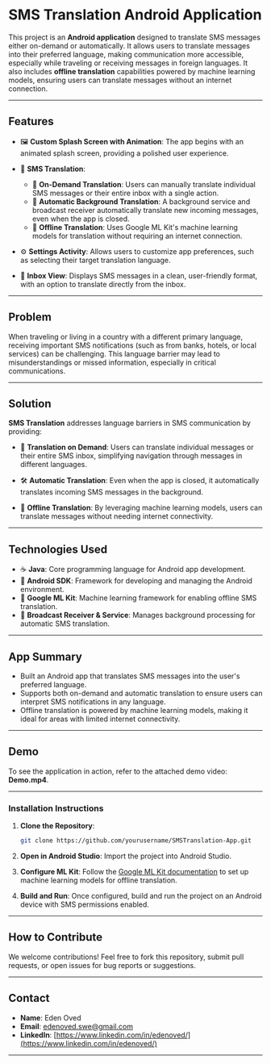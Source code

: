 
# **SMS Translation Android Application**

This project is an **Android application** designed to translate SMS messages either on-demand or automatically. It allows users to translate messages into their preferred language, making communication more accessible, especially while traveling or receiving messages in foreign languages. It also includes **offline translation** capabilities powered by machine learning models, ensuring users can translate messages without an internet connection.

---

## **Features**

- 🖼️ **Custom Splash Screen with Animation**: The app begins with an animated splash screen, providing a polished user experience.
  
- 📲 **SMS Translation**:
  - 🔄 **On-Demand Translation**: Users can manually translate individual SMS messages or their entire inbox with a single action.
  - 🔧 **Automatic Background Translation**: A background service and broadcast receiver automatically translate new incoming messages, even when the app is closed.
  - 📶 **Offline Translation**: Uses Google ML Kit's machine learning models for translation without requiring an internet connection.

- ⚙️ **Settings Activity**: Allows users to customize app preferences, such as selecting their target translation language.

- 📩 **Inbox View**: Displays SMS messages in a clean, user-friendly format, with an option to translate directly from the inbox.

---

## **Problem**

When traveling or living in a country with a different primary language, receiving important SMS notifications (such as from banks, hotels, or local services) can be challenging. This language barrier may lead to misunderstandings or missed information, especially in critical communications.

---

## **Solution**

**SMS Translation** addresses language barriers in SMS communication by providing:

- 🔄 **Translation on Demand**: Users can translate individual messages or their entire SMS inbox, simplifying navigation through messages in different languages.
  
- 🛠️ **Automatic Translation**: Even when the app is closed, it automatically translates incoming SMS messages in the background.

- 📶 **Offline Translation**: By leveraging machine learning models, users can translate messages without needing internet connectivity.

---

## **Technologies Used**

- ☕ **Java**: Core programming language for Android app development.
- 📱 **Android SDK**: Framework for developing and managing the Android environment.
- 🤖 **Google ML Kit**: Machine learning framework for enabling offline SMS translation.
- 🔄 **Broadcast Receiver & Service**: Manages background processing for automatic SMS translation.

---

## **App Summary**

- Built an Android app that translates SMS messages into the user's preferred language.
- Supports both on-demand and automatic translation to ensure users can interpret SMS notifications in any language.
- Offline translation is powered by machine learning models, making it ideal for areas with limited internet connectivity.

---

## **Demo**

To see the application in action, refer to the attached demo video: **Demo.mp4**.

---

### **Installation Instructions**

1. **Clone the Repository**:
   ```bash
   git clone https://github.com/yourusername/SMSTranslation-App.git
   ```

2. **Open in Android Studio**: Import the project into Android Studio.

3. **Configure ML Kit**: Follow the [Google ML Kit documentation](https://developers.google.com/ml-kit) to set up machine learning models for offline translation.

4. **Build and Run**: Once configured, build and run the project on an Android device with SMS permissions enabled.

---

## **How to Contribute**

We welcome contributions! Feel free to fork this repository, submit pull requests, or open issues for bug reports or suggestions.

---

## **Contact**

- **Name**: Eden Oved
- **Email**: edenoved.swe@gmail.com
- **LinkedIn**: [https://www.linkedin.com/in/edenoved/](https://www.linkedin.com/in/edenoved/)

---
